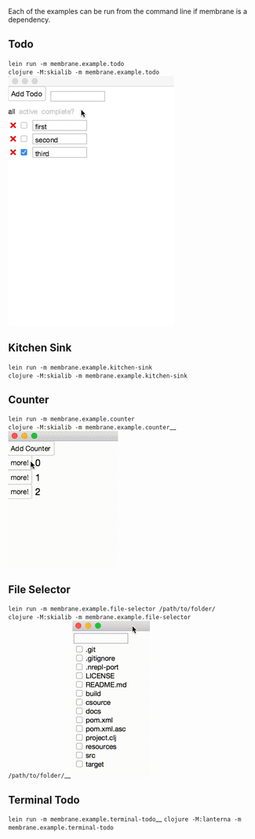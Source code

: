 Each of the examples can be run from the command line if membrane is a dependency.

## Todo
`lein run -m membrane.example.todo`  
`clojure -M:skialib -m membrane.example.todo`  
![todo](/docs/images/todo.gif?raw=true)

## Kitchen Sink
`lein run -m membrane.example.kitchen-sink`  
`clojure -M:skialib -m membrane.example.kitchen-sink`  

## Counter
`lein run -m membrane.example.counter`  
`clojure -M:skialib -m membrane.example.counter`__
![simple counter](/docs/images/counter3.gif?raw=true)

## File Selector

`lein run -m membrane.example.file-selector /path/to/folder/`  
`clojure -M:skialib -m membrane.example.file-selector /path/to/folder/`__
![item selector](/docs/images/item-selector.gif?raw=true)

## Terminal Todo
`lein run -m membrane.example.terminal-todo`__
`clojure -M:lanterna -m membrane.example.terminal-todo`  






